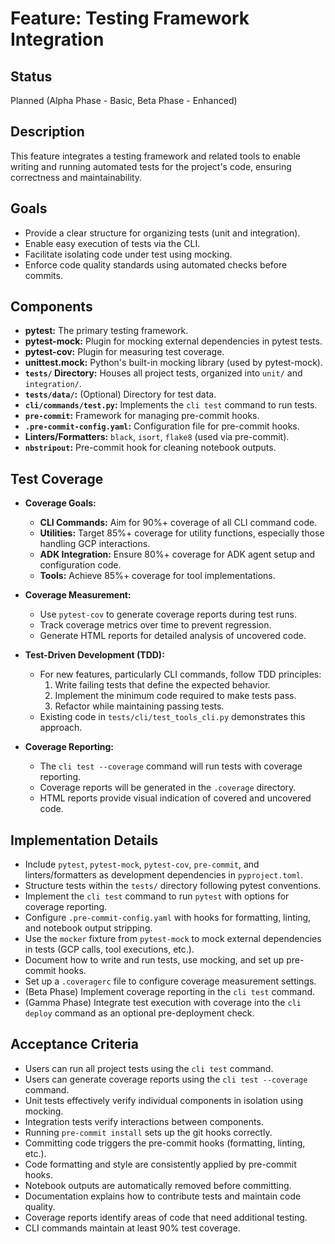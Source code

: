 # Feature: Testing Framework Integration

## Status

Planned (Alpha Phase - Basic, Beta Phase - Enhanced)

## Description

This feature integrates a testing framework and related tools to enable writing and running automated tests for the project's code, ensuring correctness and maintainability.

## Goals

*   Provide a clear structure for organizing tests (unit and integration).
*   Enable easy execution of tests via the CLI.
*   Facilitate isolating code under test using mocking.
*   Enforce code quality standards using automated checks before commits.

## Components

*   **pytest:** The primary testing framework.
*   **pytest-mock:** Plugin for mocking external dependencies in pytest tests.
*   **pytest-cov:** Plugin for measuring test coverage.
*   **unittest.mock:** Python's built-in mocking library (used by pytest-mock).
*   **`tests/` Directory:** Houses all project tests, organized into `unit/` and `integration/`.
*   **`tests/data/`:** (Optional) Directory for test data.
*   **`cli/commands/test.py`:** Implements the `cli test` command to run tests.
*   **`pre-commit`:** Framework for managing pre-commit hooks.
*   **`.pre-commit-config.yaml`:** Configuration file for pre-commit hooks.
*   **Linters/Formatters:** `black`, `isort`, `flake8` (used via pre-commit).
*   **`nbstripout`:** Pre-commit hook for cleaning notebook outputs.

## Test Coverage

*   **Coverage Goals:**
    *   **CLI Commands:** Aim for 90%+ coverage of all CLI command code.
    *   **Utilities:** Target 85%+ coverage for utility functions, especially those handling GCP interactions.
    *   **ADK Integration:** Ensure 80%+ coverage for ADK agent setup and configuration code.
    *   **Tools:** Achieve 85%+ coverage for tool implementations.

*   **Coverage Measurement:**
    *   Use `pytest-cov` to generate coverage reports during test runs.
    *   Track coverage metrics over time to prevent regression.
    *   Generate HTML reports for detailed analysis of uncovered code.

*   **Test-Driven Development (TDD):**
    *   For new features, particularly CLI commands, follow TDD principles:
        1. Write failing tests that define the expected behavior.
        2. Implement the minimum code required to make tests pass.
        3. Refactor while maintaining passing tests.
    *   Existing code in `tests/cli/test_tools_cli.py` demonstrates this approach.

*   **Coverage Reporting:**
    *   The `cli test --coverage` command will run tests with coverage reporting.
    *   Coverage reports will be generated in the `.coverage` directory.
    *   HTML reports provide visual indication of covered and uncovered code.

## Implementation Details

*   Include `pytest`, `pytest-mock`, `pytest-cov`, `pre-commit`, and linters/formatters as development dependencies in `pyproject.toml`.
*   Structure tests within the `tests/` directory following pytest conventions.
*   Implement the `cli test` command to run `pytest` with options for coverage reporting.
*   Configure `.pre-commit-config.yaml` with hooks for formatting, linting, and notebook output stripping.
*   Use the `mocker` fixture from `pytest-mock` to mock external dependencies in tests (GCP calls, tool executions, etc.).
*   Document how to write and run tests, use mocking, and set up pre-commit hooks.
*   Set up a `.coveragerc` file to configure coverage measurement settings.
*   (Beta Phase) Implement coverage reporting in the `cli test` command.
*   (Gamma Phase) Integrate test execution with coverage into the `cli deploy` command as an optional pre-deployment check.

## Acceptance Criteria

*   Users can run all project tests using the `cli test` command.
*   Users can generate coverage reports using the `cli test --coverage` command.
*   Unit tests effectively verify individual components in isolation using mocking.
*   Integration tests verify interactions between components.
*   Running `pre-commit install` sets up the git hooks correctly.
*   Committing code triggers the pre-commit hooks (formatting, linting, etc.).
*   Code formatting and style are consistently applied by pre-commit hooks.
*   Notebook outputs are automatically removed before committing.
*   Documentation explains how to contribute tests and maintain code quality.
*   Coverage reports identify areas of code that need additional testing.
*   CLI commands maintain at least 90% test coverage.
